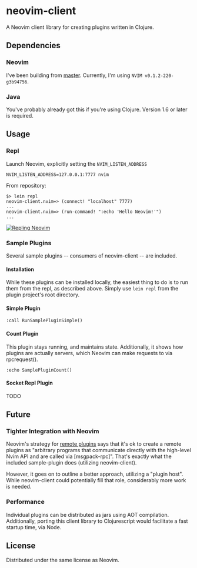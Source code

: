 # neovim-client

A Neovim client library for creating plugins written in Clojure.

## Dependencies

### Neovim

I've been building from [master](https://github.com/neovim/neovim). Currently,
I'm using `NVIM v0.1.2-220-g3b94756`.

### Java

You've probably already got this if you're using Clojure. Version 1.6 or later is required.

## Usage

### Repl

Launch Neovim, explicitly setting the `NVIM_LISTEN_ADDRESS`

```
NVIM_LISTEN_ADDRESS=127.0.0.1:7777 nvim
```

From repository:

```
$> lein repl
neovim-client.nvim=> (connect! "localhost" 7777)
...
neovim-client.nvim=> (run-command! ":echo 'Hello Neovim!'")
...
```

[![Repling Neovim](http://img.youtube.com/vi/g-9DdVwbSTo/0.jpg)](https://www.youtube.com/watch?v=g-9DdVwbSTo)

### Sample Plugins

Several sample plugins -- consumers of neovim-client -- are included.

#### Installation

While these plugins can be installed locally, the easiest thing to do is to
run them from the repl, as described above. Simply use `lein repl` from the
plugin project's root directory.

#### Simple Plugin

```
:call RunSamplePluginSimple()
```

#### Count Plugin

This plugin stays running, and maintains state. Additionally, it shows how
plugins are actually servers, which Neovim can make requests to via
rpcrequest().

```
:echo SamplePluginCount()
```

#### Socket Repl Plugin

TODO

## Future

### Tighter Integration with Neovim

Neovim's strategy for [remote plugins](http://neovim.io/doc/user/remote_plugin.html#remote-plugin) says that it's ok to create a remote plugins as "arbitrary programs that communicate directly with the high-level Nvim API and are called via [msgpack-rpc]". That's exactly what the included sample-plugin does (utilizing neovim-client).

However, it goes on to outline a better approach, utilizing a "plugin host". While neovim-client could potentially fill that role, considerably more work is needed.

### Performance

Individual plugins can be distributed as jars using AOT compilation. Additionally, porting this client library to Clojurescript would facilitate a fast startup time, via Node.

## License

Distributed under the same license as Neovim.
